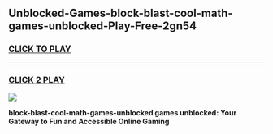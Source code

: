 
## Unblocked-Games-block-blast-cool-math-games-unblocked-Play-Free-2gn54
<h3>
<a href="https://premium76.site?title=block-blast-cool-math-games-unblocked&ref=22A">CLICK TO PLAY</a></h3>
<hr>

<h3>
<a href="https://premium76.site?title=block-blast-cool-math-games-unblocked&ref=22A">CLICK 2 PLAY</a>
  
</h3>

<a href="https://premium76.site?title=block-blast-cool-math-games-unblocked&ref=22A"><img src="https://clearcache.store/games.png"></a>


**block-blast-cool-math-games-unblocked games unblocked: Your Gateway to Fun and Accessible Online Gaming**
